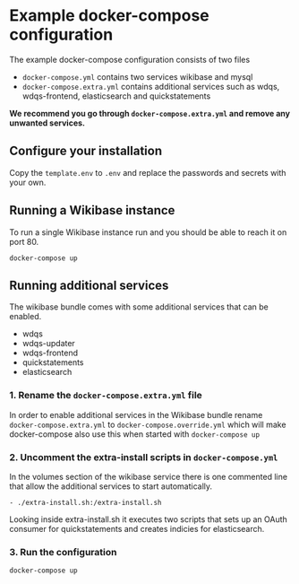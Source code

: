 # Example docker-compose configuration

The example docker-compose configuration consists of two files

* `docker-compose.yml` contains two services wikibase and mysql
* `docker-compose.extra.yml` contains additional services such as wdqs, wdqs-frontend, elasticsearch and quickstatements 

**We recommend you go through `docker-compose.extra.yml` and remove any unwanted services.**

## Configure your installation

Copy the `template.env` to `.env` and replace the passwords and secrets with your own.

## Running a Wikibase instance

To run a single Wikibase instance run and you should be able to reach it on port 80.

```
docker-compose up
```

## Running additional services

The wikibase bundle comes with some additional services that can be enabled.

- wdqs
- wdqs-updater
- wdqs-frontend
- quickstatements
- elasticsearch

### 1. Rename the `docker-compose.extra.yml` file
In order to enable additional services in the Wikibase bundle rename `docker-compose.extra.yml` to `docker-compose.override.yml` which will make docker-compose also use this when started with `docker-compose up`

### 2. Uncomment the extra-install scripts in `docker-compose.yml` 

In the volumes section of the wikibase service there is one commented line that allow the additional services to start automatically.

```
- ./extra-install.sh:/extra-install.sh
```

Looking inside extra-install.sh it executes two scripts that sets up an OAuth consumer for quickstatements and creates indicies for elasticsearch.

### 3. Run the configuration 

```
docker-compose up
```